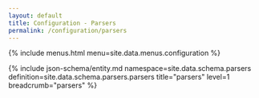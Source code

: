 ```yaml
---
layout: default
title: Configuration - Parsers
permalink: /configuration/parsers
---
```


{% include menus.html menu=site.data.menus.configuration %}

{% include json-schema/entity.md namespace=site.data.schema.parsers definition=site.data.schema.parsers.parsers title="parsers" level=1 breadcrumb="parsers" %}

